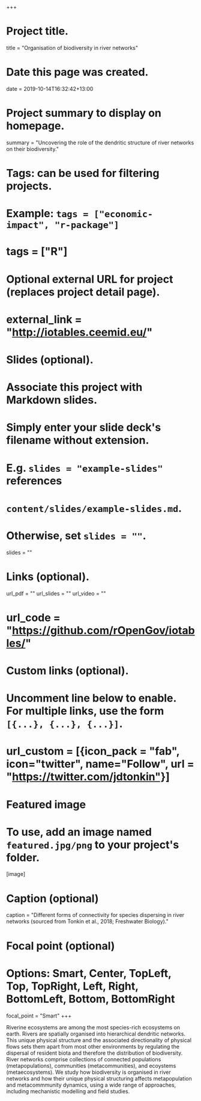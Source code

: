+++
# Project title.
title = "Organisation of biodiversity in river networks"

# Date this page was created.
date = 2019-10-14T16:32:42+13:00

# Project summary to display on homepage.
summary = "Uncovering the role of the dendritic structure of river networks on their biodiversity."

# Tags: can be used for filtering projects.
# Example: `tags = ["economic-impact", "r-package"]`
# tags = ["R"]

# Optional external URL for project (replaces project detail page).
# external_link = "http://iotables.ceemid.eu/"

# Slides (optional).
#   Associate this project with Markdown slides.
#   Simply enter your slide deck's filename without extension.
#   E.g. `slides = "example-slides"` references 
#   `content/slides/example-slides.md`.
#   Otherwise, set `slides = ""`.
slides = ""

# Links (optional).
url_pdf = ""
url_slides = ""
url_video = ""
# url_code = "https://github.com/rOpenGov/iotables/"

# Custom links (optional).
#   Uncomment line below to enable. For multiple links, use the form `[{...}, {...}, {...}]`.
# url_custom = [{icon_pack = "fab", icon="twitter", name="Follow", url = "https://twitter.com/jdtonkin"}]

# Featured image
# To use, add an image named `featured.jpg/png` to your project's folder. 
[image]
  # Caption (optional)
  caption = "Different forms of connectivity for species dispersing in river networks (sourced from Tonkin et al., 2018; Freshwater Biology)."
  
  # Focal point (optional)
  # Options: Smart, Center, TopLeft, Top, TopRight, Left, Right, BottomLeft, Bottom, BottomRight
  focal_point = "Smart"
+++


Riverine ecosystems are among the most species-rich ecosystems on earth. Rivers are spatially organised into hierarchical dendritic networks. This unique physical structure and the associated directionality of physical flows sets them apart from most other environments by regulating the dispersal of resident biota and therefore the distribution of biodiversity. River networks comprise collections of connected populations (metapopulations), communities (metacommunities), and ecoystems (metaecosystems). We study how biodiversity is organised in river networks and how their unique physical structuring affects metapopulation and metacommmunity dynamics, using a wide range of approaches, including mechanistic modelling and field studies.
